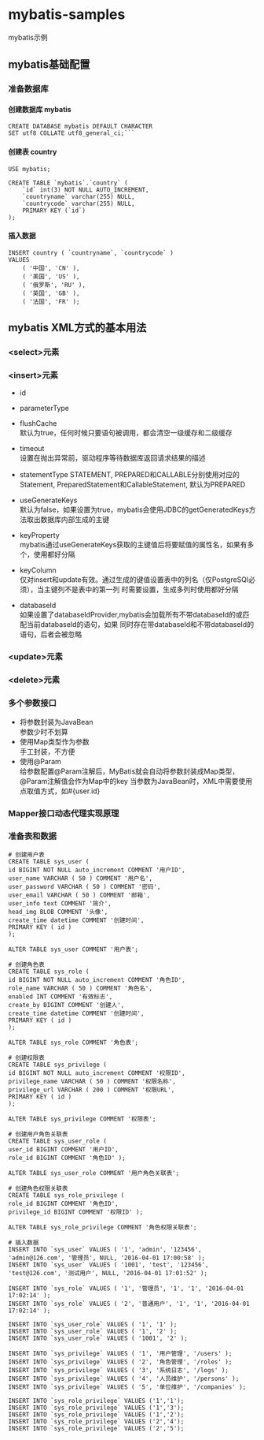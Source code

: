 # mybatis-samples
mybatis示例

## mybatis基础配置
### 


### 准备数据库

#### 创建数据库 mybatis
```
CREATE DATABASE mybatis DEFAULT CHARACTER 
SET utf8 COLLATE utf8_general_ci;```
```
#### 创建表 country
```
USE mybatis;
```
```
CREATE TABLE `mybatis`.`country` (
	`id` int(3) NOT NULL AUTO_INCREMENT,
	`countryname` varchar(255) NULL,
	`countrycode` varchar(255) NULL,
	PRIMARY KEY (`id`)
);
```

#### 插入数据
```
INSERT country ( `countryname`, `countrycode` )
VALUES
	( '中国', 'CN' ),
	( '美国', 'US' ),
	( '俄罗斯', 'RU' ),
	( '英国', 'GB' ),
	( '法国', 'FR' );
```

## mybatis XML方式的基本用法
### \<select>元素

### \<insert>元素
- id  

- parameterType  

- flushCache  
默认为true，任何时候只要语句被调用，都会清空一级缓存和二级缓存
- timeout  
设置在抛出异常前，驱动程序等待数据库返回请求结果的描述
- statementType
STATEMENT, PREPARED和CALLABLE分别使用对应的Statement, PreparedStatement和CallableStatement,
默认为PREPARED
- useGenerateKeys  
默认为false，如果设置为true，mybatis会使用JDBC的getGeneratedKeys方法取出数据库内部生成的主键
- keyProperty  
mybatis通过useGenerateKeys获取的主键值后将要赋值的属性名，如果有多个，使用都好分隔
- keyColumn  
仅对insert和update有效。通过生成的键值设置表中的列名（仅PostgreSQl必须），当主键列不是表中的第一列
时需要设置，生成多列时使用都好分隔
- databaseId  
如果设置了databaseIdProvider,mybatis会加载所有不带databaseId的或匹配当前databaseId的语句，如果
同时存在带databaseId和不带databaseId的语句，后者会被忽略

### \<update>元素

### \<delete>元素

### 多个参数接口
- 将参数封装为JavaBean  
参数少时不划算
- 使用Map类型作为参数  
手工封装，不方便
- 使用@Param  
给参数配置@Param注解后，MyBatis就会自动将参数封装成Map类型，@Param注解值会作为Map中的key
当参数为JavaBean时，XML中需要使用点取值方式，如#{user.id}

### Mapper接口动态代理实现原理

### 准备表和数据
```
# 创建用户表
CREATE TABLE sys_user (
id BIGINT NOT NULL auto_increment COMMENT '用户ID', 
user_name VARCHAR ( 50 ) COMMENT '用户名',
user_password VARCHAR ( 50 ) COMMENT '密码',
user_email VARCHAR ( 50 ) COMMENT '邮箱',
user_info text COMMENT '简介',
head_img BLOB COMMENT '头像',
create_time datetime COMMENT '创建时间',
PRIMARY KEY ( id ) 
);

ALTER TABLE sys_user COMMENT '用户表';
```
```
# 创建角色表
CREATE TABLE sys_role (
id BIGINT NOT NULL auto_increment COMMENT '角色ID',
role_name VARCHAR ( 50 ) COMMENT '角色名',
enabled INT COMMENT '有效标志',
create_by BIGINT COMMENT '创建人',
create_time datetime COMMENT '创建时间', 
PRIMARY KEY ( id ) 
);

ALTER TABLE sys_role COMMENT '角色表';
```
```
# 创建权限表
CREATE TABLE sys_privilege (
id BIGINT NOT NULL auto_increment COMMENT '权限ID', 
privilege_name VARCHAR ( 50 ) COMMENT '权限名称',
privilege_url VARCHAR ( 200 ) COMMENT '权限URL',
PRIMARY KEY ( id ) 
);

ALTER TABLE sys_privilege COMMENT '权限表';
```
```
# 创建用户角色关联表
CREATE TABLE sys_user_role ( 
user_id BIGINT COMMENT '用户ID', 
role_id BIGINT COMMENT '角色ID' );

ALTER TABLE sys_user_role COMMENT '用户角色关联表';
```
```
# 创建角色权限关联表
CREATE TABLE sys_role_privilege ( 
role_id BIGINT COMMENT '角色ID', 
privilege_id BIGINT COMMENT '权限ID' ); 

ALTER TABLE sys_role_privilege COMMENT '角色权限关联表';
```
```
# 插入数据
INSERT INTO `sys_user` VALUES ( '1', 'admin', '123456', 'admin@126.com', '管理员', NULL, '2016-04-01 17:00:58' );
INSERT INTO `sys_user` VALUES ( '1001', 'test', '123456', 'test@126.com', '测试用户', NULL, '2016-04-01 17:01:52' );
	
INSERT INTO `sys_role` VALUES ( '1', '管理员', '1', '1', '2016-04-01 17:02:14' );
INSERT INTO `sys_role` VALUES ( '2', '普通用户', '1', '1', '2016-04-01 17:02:14' );
	
INSERT INTO `sys_user_role` VALUES ( '1', '1' );
INSERT INTO `sys_user_role` VALUES ( '1', '2' );
INSERT INTO `sys_user_role` VALUES ( '1001', '2' );
	
INSERT INTO `sys_privilege` VALUES ( '1', '用户管理', '/users' );
INSERT INTO `sys_privilege` VALUES ( '2', '角色管理', '/roles' );
INSERT INTO `sys_privilege` VALUES ( '3', '系统日志', '/logs' );
INSERT INTO `sys_privilege` VALUES ( '4', '人员维护', '/persons' );
INSERT INTO `sys_privilege` VALUES ( '5', '单位维护', '/companies' );

INSERT INTO `sys_role_privilege` VALUES ('1','1');
INSERT INTO `sys_role_privilege` VALUES ('1','3');
INSERT INTO `sys_role_privilege` VALUES ('1','2');
INSERT INTO `sys_role_privilege` VALUES ('2','4');
INSERT INTO `sys_role_privilege` VALUES ('2','5');
```